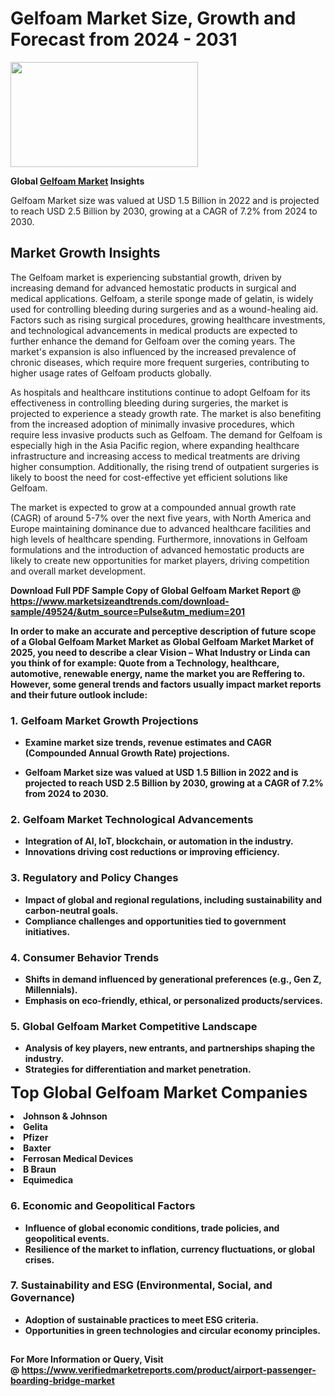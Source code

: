 <H1>Gelfoam Market Size, Growth and Forecast from 2024 - 2031</H1><img class="aligncenter size-medium wp-image-584254" src="https://thirdeyenews.in/wp-content/uploads/2024/09/Global-Market-Research-300x168.jpeg" alt="" width="300" height="168" /><p><strong>Global&nbsp;<a href="https://www.marketsizeandtrends.com/download-sample/49524/&amp;utm_source=Pulse&amp;utm_medium=201">Gelfoam Market</a> Insights</strong></p><p>Gelfoam Market size was valued at USD 1.5 Billion in 2022 and is projected to reach USD 2.5 Billion by 2030, growing at a CAGR of 7.2% from 2024 to 2030.</p><p><h2>Market Growth Insights</h2> <p>The Gelfoam market is experiencing substantial growth, driven by increasing demand for advanced hemostatic products in surgical and medical applications. Gelfoam, a sterile sponge made of gelatin, is widely used for controlling bleeding during surgeries and as a wound-healing aid. Factors such as rising surgical procedures, growing healthcare investments, and technological advancements in medical products are expected to further enhance the demand for Gelfoam over the coming years. The market's expansion is also influenced by the increased prevalence of chronic diseases, which require more frequent surgeries, contributing to higher usage rates of Gelfoam products globally.</p> <p><strong></strong></p> <p>As hospitals and healthcare institutions continue to adopt Gelfoam for its effectiveness in controlling bleeding during surgeries, the market is projected to experience a steady growth rate. The market is also benefiting from the increased adoption of minimally invasive procedures, which require less invasive products such as Gelfoam. The demand for Gelfoam is especially high in the Asia Pacific region, where expanding healthcare infrastructure and increasing access to medical treatments are driving higher consumption. Additionally, the rising trend of outpatient surgeries is likely to boost the need for cost-effective yet efficient solutions like Gelfoam.</p> <p>The market is expected to grow at a compounded annual growth rate (CAGR) of around 5-7% over the next five years, with North America and Europe maintaining dominance due to advanced healthcare facilities and high levels of healthcare spending. Furthermore, innovations in Gelfoam formulations and the introduction of advanced hemostatic products are likely to create new opportunities for market players, driving competition and overall market development.</p> <p><strong></p><p><span class=""><strong>Download Full PDF Sample Copy of Global Gelfoam Market Report</strong> @ <a href="https://www.marketsizeandtrends.com/download-sample/49524/&amp;utm_source=Pulse&amp;utm_medium=201" target="_blank">https://www.marketsizeandtrends.com/download-sample/49524/&amp;utm_source=Pulse&amp;utm_medium=201</a></span></p><p>In order to make an accurate and perceptive description of future scope of a Global&nbsp;Gelfoam Market Market as Global&nbsp;Gelfoam Market Market of 2025, you need to describe a clear Vision &ndash; What Industry or Linda can you think of for example: Quote from a Technology, healthcare, automotive, renewable energy, name the market you are Reffering to. However, some general trends and factors usually impact market reports and their future outlook include:</p><h3>1.&nbsp;<strong>Gelfoam Market Growth Projections</strong></h3><ul><li>Examine market size trends, revenue estimates and CAGR (Compounded Annual Growth Rate) projections.</li><li><p>Gelfoam Market size was valued at USD 1.5 Billion in 2022 and is projected to reach USD 2.5 Billion by 2030, growing at a CAGR of 7.2% from 2024 to 2030.</p></li></ul><h3>2.&nbsp;<strong>Gelfoam Market Technological Advancements</strong></h3><ul><li>Integration of AI, IoT, blockchain, or automation in the industry.</li><li>Innovations driving cost reductions or improving efficiency.</li></ul><h3>3.&nbsp;<strong>Regulatory and Policy Changes</strong></h3><ul><li>Impact of global and regional regulations, including sustainability and carbon-neutral goals.</li><li>Compliance challenges and opportunities tied to government initiatives.</li></ul><h3>4.&nbsp;<strong>Consumer Behavior Trends</strong></h3><ul><li>Shifts in demand influenced by generational preferences (e.g., Gen Z, Millennials).</li><li>Emphasis on eco-friendly, ethical, or personalized products/services.</li></ul><h3>5.&nbsp;<strong>Global Gelfoam Market Competitive Landscape</strong></h3><ul><li>Analysis of key players, new entrants, and partnerships shaping the industry.</li><li>Strategies for differentiation and market penetration.</li></ul><p data-pm-slice="1 1 []"><span style="color: inherit; font-family: inherit; font-size: 25px;">Top Global Gelfoam Market Companies</span></p><div class="" data-test-id=""><p><li>Johnson & Johnson</li><li> Gelita</li><li> Pfizer</li><li> Baxter</li><li> Ferrosan Medical Devices</li><li> B Braun</li><li> Equimedica</li></p></div><h3>6.&nbsp;<strong>Economic and Geopolitical Factors</strong></h3><ul><li>Influence of global economic conditions, trade policies, and geopolitical events.</li><li>Resilience of the market to inflation, currency fluctuations, or global crises.</li></ul><h3>7.&nbsp;<strong>Sustainability and ESG (Environmental, Social, and Governance)</strong></h3><ul><li>Adoption of sustainable practices to meet ESG criteria.</li><li>Opportunities in green technologies and circular economy principles.</li></ul><h2><strong style="font-size: 14px;">For More Information or Query, Visit @&nbsp;</strong><a style="background-color: #ffffff; font-size: 14px;" href="https://www.marketsizeandtrends.com/report/gelfoam-market/" target="_blank">https://www.verifiedmarketreports.com/product/airport-passenger-boarding-bridge-market</a></h2>
